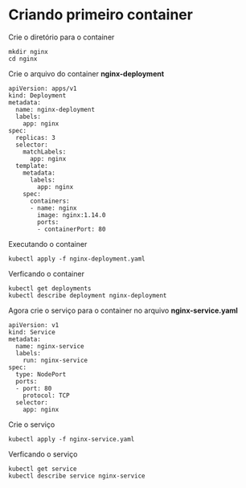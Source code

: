 # Criando primeiro container

Crie o diretório para o container
```
mkdir nginx
cd nginx
```

Crie o arquivo do container **nginx-deployment**
```
apiVersion: apps/v1
kind: Deployment
metadata:
  name: nginx-deployment
  labels:
    app: nginx
spec:
  replicas: 3
  selector:
    matchLabels:
      app: nginx
  template:
    metadata:
      labels:
        app: nginx
    spec:
      containers:
      - name: nginx
        image: nginx:1.14.0
        ports:
        - containerPort: 80
``` 

Executando o container
```
kubectl apply -f nginx-deployment.yaml
```

Verficando o container
```
kubectl get deployments
kubectl describe deployment nginx-deployment
```

Agora crie o serviço para o container no arquivo **nginx-service.yaml**
```
apiVersion: v1
kind: Service
metadata:
  name: nginx-service
  labels:
    run: nginx-service
spec:
  type: NodePort
  ports:
  - port: 80
    protocol: TCP
  selector:
    app: nginx
```

Crie o serviço
```
kubectl apply -f nginx-service.yaml
```

Verficando o serviço
```
kubectl get service
kubectl describe service nginx-service
```
